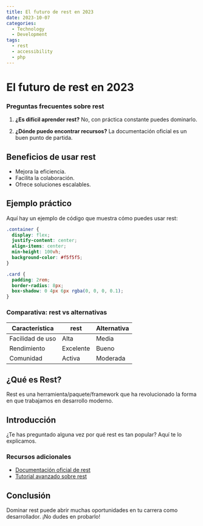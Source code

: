 ```yaml
---
title: El futuro de rest en 2023
date: 2023-10-07
categories: 
  - Technology
  - Development
tags:
  - rest
  - accessibility
  - php
---
```


# El futuro de rest en 2023

### Preguntas frecuentes sobre rest

1. **¿Es difícil aprender rest?**
   No, con práctica constante puedes dominarlo.

2. **¿Dónde puedo encontrar recursos?**
   La documentación oficial es un buen punto de partida.

## Beneficios de usar rest

- Mejora la eficiencia.
- Facilita la colaboración.
- Ofrece soluciones escalables.

## Ejemplo práctico

Aquí hay un ejemplo de código que muestra cómo puedes usar rest:

```css
.container {
  display: flex;
  justify-content: center;
  align-items: center;
  min-height: 100vh;
  background-color: #f5f5f5;
}

.card {
  padding: 2rem;
  border-radius: 8px;
  box-shadow: 0 4px 6px rgba(0, 0, 0, 0.1);
}
```

### Comparativa: rest vs alternativas

| Característica | rest | Alternativa |
|---------------|-------------|------------|
| Facilidad de uso | Alta | Media |
| Rendimiento | Excelente | Bueno |
| Comunidad | Activa | Moderada |

## ¿Qué es Rest?

Rest es una herramienta/paquete/framework que ha revolucionado la forma en que trabajamos en desarrollo moderno.

## Introducción

¿Te has preguntado alguna vez por qué rest es tan popular? Aquí te lo explicamos.

### Recursos adicionales

- [Documentación oficial de rest](https://example.com)
- [Tutorial avanzado sobre rest](https://example.com/tutorial)

## Conclusión

Dominar rest puede abrir muchas oportunidades en tu carrera como desarrollador. ¡No dudes en probarlo!
